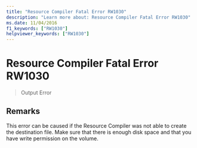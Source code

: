 ```yaml
---
title: "Resource Compiler Fatal Error RW1030"
description: "Learn more about: Resource Compiler Fatal Error RW1030"
ms.date: 11/04/2016
f1_keywords: ["RW1030"]
helpviewer_keywords: ["RW1030"]
---
```

# Resource Compiler Fatal Error RW1030

> Output Error

## Remarks

This error can be caused if the Resource Compiler was not able to create the destination file. Make sure that there is enough disk space and that you have write permission on the volume.
